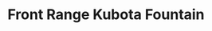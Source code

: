 ---
title: "Front Range Kubota Fountain"
url: /fountain/front-range-kubota-fountain/
shop: trade
---